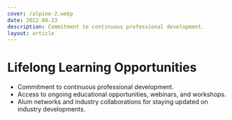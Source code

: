 ```yaml
---
cover: /alpine-2.webp
date: 2022-08-23
description: Commitment to continuous professional development.
layout: article
---
```


# Lifelong Learning Opportunities

- Commitment to continuous professional development.
- Access to ongoing educational opportunities, webinars, and workshops.
- Alum networks and industry collaborations for staying updated on industry developments.
